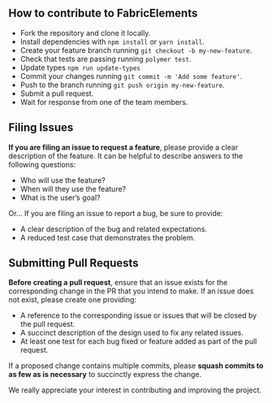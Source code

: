 ## How to contribute to FabricElements

* Fork the repository and clone it locally.
* Install dependencies with `npm install` or `yarn install`.
* Create your feature branch running `git checkout -b my-new-feature`.
* Check that tests are passing running `polymer test`.
* Update types `npm run update-types`
* Commit your changes running `git commit -m 'Add some feature'`.
* Push to the branch running `git push origin my-new-feature`.
* Submit a pull request.
* Wait for response from one of the team members.

## Filing Issues

**If you are filing an issue to request a feature**, please provide a clear description of the feature. It can be helpful to describe answers to the following questions:

* Who will use the feature?
* When will they use the feature?
* What is the user’s goal?

Or... If you are filing an issue to report a bug, be sure to provide:

* A clear description of the bug and related expectations.
* A reduced test case that demonstrates the problem.

## Submitting Pull Requests

**Before creating a pull request**, ensure that an issue exists for the corresponding change in the PR that you intend to make. If an issue does not exist, please create one providing:

* A reference to the corresponding issue or issues that will be closed by the pull request.
* A succinct description of the design used to fix any related issues.
* At least one test for each bug fixed or feature added as part of the pull request.

If a proposed change contains multiple commits, please **squash commits to as few as is necessary** to succinctly express the change. 

We really appreciate your interest in contributing and improving the project.
